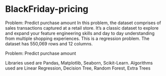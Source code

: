 # BlackFriday-pricing
Problem: Predict purchase amount
In this problem, the dataset comprises of sales transactions captured at a retail store. It’s a classic dataset to explore and expand your feature engineering skills and day to day understanding from multiple shopping experiences. This is a regression problem. The dataset has 550,069 rows and 12 columns.

Problem: Predict purchase amount

Libraries used are Pandas, Matplotlib, Seaborn, Scikit-Learn. Algorithms used are Linear Regression, Decision Tree, Random Forest, Extra Trees
